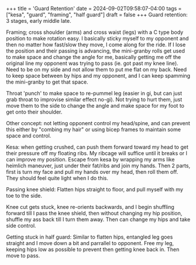 +++
title = 'Guard Retention'
date = 2024-09-02T09:58:07-04:00
tags = ["kesa", "guard", "framing", "half guard"]
draft = false
+++
Guard retention:
3 stages, early middle late. 

Framing; cross shoulder (arms) and cross waist (legs) with a C type body position to make rotation easy. I basically sticky myself to my opponent and then no matter how fast/slow they move, I come along for the ride. If I lose the position and their passing is advancing, the mini-granby rolls get used to make space and change the angle for me, basically getting me off the original line my opponent was trying to pass (ie. got past my knee line). Need to be on my side and not allow them to put me flat on my back. Need to keep space between by hips and my opponent, and I can keep spamming the mini-granby to get that space. 

Throat 'punch' to make space to re-pummel leg (easier in gi, but can just grab throat to improvise similar effect no-gi). Not trying to hurt them, just move them to the side to change the angle and make space for my foot to get onto their shoulder. 

Other concept: not letting opponent control my head/spine, and can prevent this either by "combing my hair" or using bicep frames to maintain some space and control.

Kesa: when getting crushed, can push them forward toward my head to get their pressure off my floating ribs. My ribcage will suffice until it breaks or I can improve my position. Escape from kesa by wrapping my arms like heimlich maneuver, just under their fat/ribs and join my hands. Then 2 parts, first is turn my face and pull my hands over my head, then roll them off. They should feel quite light when I do this. 

Passing knee shield:
Flatten hips straight to floor, and pull myself with my toe to the side. 

Knee cut gets stuck, knee re-orients backwards, and I begin shuffling forward till I pass the knee shield, then without changing my hip position, shuffle my ass back till I turn them away. Then can change my hips and take side control. 

Getting stuck in half guard: 
Similar to flatten hips, entangled leg goes straight and I move down a bit and parrallel to opponent. Free my leg, keeping hips low as possible to prevent then getting knee back in. Then move to pass. 


